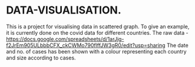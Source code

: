 # DATA-VISUALISATION.
This is a project for visualising data in scattered graph. To give an example, it is currently done on the covid data for different countries.
The raw data - https://docs.google.com/spreadsheets/d/1arJjg-f2JrEm905ULbbbCFX_ckCWMo790flffJW3gR0/edit?usp=sharing
The date and no. of cases has been shown with a colour representing each country and size according to cases.
